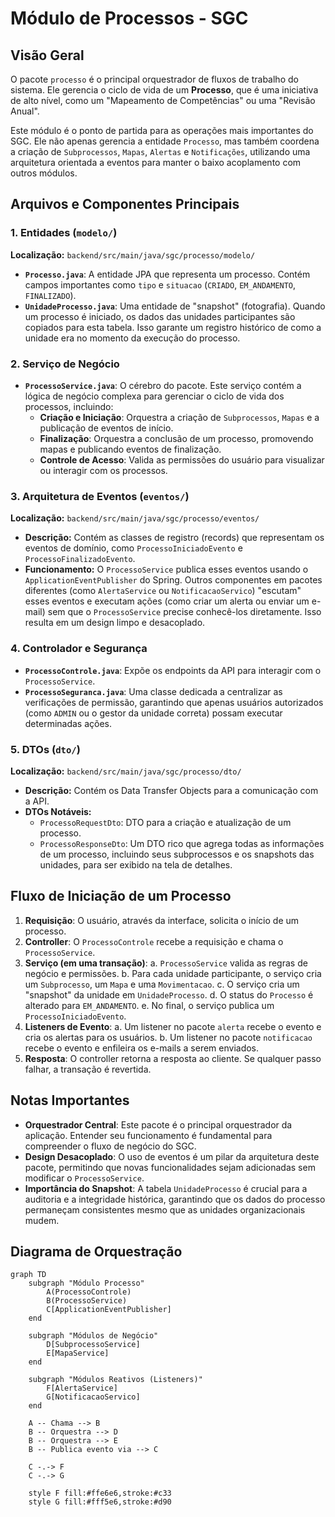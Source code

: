 # Módulo de Processos - SGC

## Visão Geral
O pacote `processo` é o principal orquestrador de fluxos de trabalho do sistema. Ele gerencia o ciclo de vida de um **Processo**, que é uma iniciativa de alto nível, como um "Mapeamento de Competências" ou uma "Revisão Anual".

Este módulo é o ponto de partida para as operações mais importantes do SGC. Ele não apenas gerencia a entidade `Processo`, mas também coordena a criação de `Subprocessos`, `Mapas`, `Alertas` e `Notificações`, utilizando uma arquitetura orientada a eventos para manter o baixo acoplamento com outros módulos.

## Arquivos e Componentes Principais

### 1. Entidades (`modelo/`)
**Localização:** `backend/src/main/java/sgc/processo/modelo/`
- **`Processo.java`**: A entidade JPA que representa um processo. Contém campos importantes como `tipo` e `situacao` (`CRIADO`, `EM_ANDAMENTO`, `FINALIZADO`).
- **`UnidadeProcesso.java`**: Uma entidade de "snapshot" (fotografia). Quando um processo é iniciado, os dados das unidades participantes são copiados para esta tabela. Isso garante um registro histórico de como a unidade era no momento da execução do processo.

### 2. Serviço de Negócio
- **`ProcessoService.java`**: O cérebro do pacote. Este serviço contém a lógica de negócio complexa para gerenciar o ciclo de vida dos processos, incluindo:
  - **Criação e Iniciação**: Orquestra a criação de `Subprocessos`, `Mapas` e a publicação de eventos de início.
  - **Finalização**: Orquestra a conclusão de um processo, promovendo mapas e publicando eventos de finalização.
  - **Controle de Acesso**: Valida as permissões do usuário para visualizar ou interagir com os processos.

### 3. Arquitetura de Eventos (`eventos/`)
**Localização:** `backend/src/main/java/sgc/processo/eventos/`
- **Descrição:** Contém as classes de registro (records) que representam os eventos de domínio, como `ProcessoIniciadoEvento` e `ProcessoFinalizadoEvento`.
- **Funcionamento:** O `ProcessoService` publica esses eventos usando o `ApplicationEventPublisher` do Spring. Outros componentes em pacotes diferentes (como `AlertaService` ou `NotificacaoServico`) "escutam" esses eventos e executam ações (como criar um alerta ou enviar um e-mail) sem que o `ProcessoService` precise conhecê-los diretamente. Isso resulta em um design limpo e desacoplado.

### 4. Controlador e Segurança
- **`ProcessoControle.java`**: Expõe os endpoints da API para interagir com o `ProcessoService`.
- **`ProcessoSeguranca.java`**: Uma classe dedicada a centralizar as verificações de permissão, garantindo que apenas usuários autorizados (como `ADMIN` ou o gestor da unidade correta) possam executar determinadas ações.

### 5. DTOs (`dto/`)
**Localização:** `backend/src/main/java/sgc/processo/dto/`
- **Descrição:** Contém os Data Transfer Objects para a comunicação com a API.
- **DTOs Notáveis:**
  - `ProcessoRequestDto`: DTO para a criação e atualização de um processo.
  - `ProcessoResponseDto`: Um DTO rico que agrega todas as informações de um processo, incluindo seus subprocessos e os snapshots das unidades, para ser exibido na tela de detalhes.

## Fluxo de Iniciação de um Processo
1.  **Requisição**: O usuário, através da interface, solicita o início de um processo.
2.  **Controller**: O `ProcessoControle` recebe a requisição e chama o `ProcessoService`.
3.  **Serviço (em uma transação)**:
    a. `ProcessoService` valida as regras de negócio e permissões.
    b. Para cada unidade participante, o serviço cria um `Subprocesso`, um `Mapa` e uma `Movimentacao`.
    c. O serviço cria um "snapshot" da unidade em `UnidadeProcesso`.
    d. O status do `Processo` é alterado para `EM_ANDAMENTO`.
    e. No final, o serviço publica um `ProcessoIniciadoEvento`.
4.  **Listeners de Evento**:
    a. Um listener no pacote `alerta` recebe o evento e cria os alertas para os usuários.
    b. Um listener no pacote `notificacao` recebe o evento e enfileira os e-mails a serem enviados.
5.  **Resposta**: O controller retorna a resposta ao cliente. Se qualquer passo falhar, a transação é revertida.

## Notas Importantes
- **Orquestrador Central**: Este pacote é o principal orquestrador da aplicação. Entender seu funcionamento é fundamental para compreender o fluxo de negócio do SGC.
- **Design Desacoplado**: O uso de eventos é um pilar da arquitetura deste pacote, permitindo que novas funcionalidades sejam adicionadas sem modificar o `ProcessoService`.
- **Importância do Snapshot**: A tabela `UnidadeProcesso` é crucial para a auditoria e a integridade histórica, garantindo que os dados do processo permaneçam consistentes mesmo que as unidades organizacionais mudem.

## Diagrama de Orquestração
```mermaid
graph TD
    subgraph "Módulo Processo"
        A(ProcessoControle)
        B(ProcessoService)
        C[ApplicationEventPublisher]
    end

    subgraph "Módulos de Negócio"
        D[SubprocessoService]
        E[MapaService]
    end

    subgraph "Módulos Reativos (Listeners)"
        F[AlertaService]
        G[NotificacaoServico]
    end

    A -- Chama --> B
    B -- Orquestra --> D
    B -- Orquestra --> E
    B -- Publica evento via --> C

    C -.-> F
    C -.-> G

    style F fill:#ffe6e6,stroke:#c33
    style G fill:#fff5e6,stroke:#d90
```